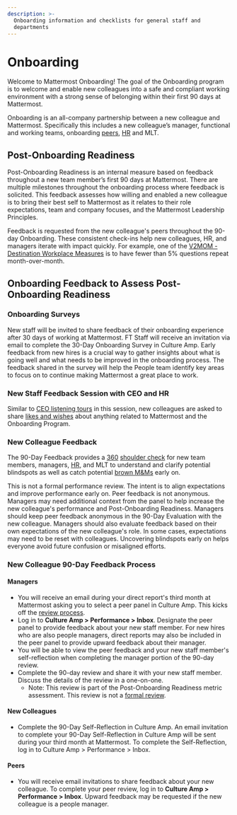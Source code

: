 ```yaml
---
description: >-
  Onboarding information and checklists for general staff and
  departments
---
```


# Onboarding

Welcome to Mattermost Onboarding! The goal of the Onboarding program is to welcome and enable new colleagues into a safe and compliant working environment with a strong sense of belonging within their first 90 days at Mattermost. 

Onboarding is an all-company partnership between a new colleague and Mattermost. Specifically this includes a new colleague’s manager, functional and working teams, onboarding [peers](https://docs.google.com/document/d/1DQULEvgOhGeEGLTzdOlSvo858vo94zmnMN8sygi-lHk/edit?ts=5e21f202), [HR](https://handbook.mattermost.com/operations/workplace/people#team) and MLT. 

## Post-Onboarding Readiness 

Post-Onboarding Readiness is an internal measure based on feedback throughout a new team member’s first 90 days at Mattermost. There are multiple milestones throughout the onboarding process where feedback is solicited. This feedback assesses how willing and enabled a new colleague is to bring their best self to Mattermost as it relates to their role expectations, team and company focuses, and the Mattermost Leadership Principles. 

Feedback is requested from the new colleague's peers throughout the 90-day Onboarding. These consistent check-ins help new colleagues, HR, and managers iterate with impact quickly. For example, one of the [V2MOM - Destination Workplace Measures](https://docs.google.com/presentation/d/1BDSaeW-M92gth_NM1vI23dtbFLBsYVIk/edit#slide=id.g6f2ea8cda4_8_1852) is to have fewer than 5% questions repeat month-over-month. 

## Onboarding Feedback to Assess Post-Onboarding Readiness 

### Onboarding Surveys
New staff will be invited to share feedback of their onboarding experience after 30 days of working at Mattermost. FT Staff will receive an invitation via email to complete the 30-Day Onboarding Survey in Culture Amp. Early feedback from new hires is a crucial way to gather insights about what is going well and what needs to be improved in the onboarding process. The feedback shared in the survey will help the People team identify key areas to focus on to continue making Mattermost a great place to work.

### New Staff Feedback Session with CEO and HR

Similar to [CEO listening tours](https://handbook.mattermost.com/operations/operations/company-cadence#ceo-listening-tours) in this session, new colleagues are asked to share [likes and wishes](https://handbook.mattermost.com/company/about-mattermost/mindsets#likes-and-wishes) about anything related to Mattermost and the Onboarding Program. 

### New Colleague Feedback

The 90-Day Feedback provides a [360](https://handbook.mattermost.com/operations/workplace/people/performance-reviews-50#how-is-feedback-shared) [shoulder check](https://handbook.mattermost.com/company/about-mattermost/mindsets#shoulder-check) for new team members, managers, [HR](https://handbook.mattermost.com/operations/workplace/people#team), and MLT to understand and clarify potential blindspots as well as catch potential [brown M&Ms](https://handbook.mattermost.com/company/about-mattermost/mindsets#brown-m-and-ms) early on. 

This is not a formal performance review. The intent is to align expectations and improve performance early on. Peer feedback is not anonymous. Managers may need additional context from the panel to help increase the new colleague's performance and Post-Onboarding Readiness. Managers should keep peer feedback anonymous in the 90-Day Evaluation with the new colleague. Managers should also evaluate feedback based on their own expectations of the new colleague's role. In some cases, expectations may need to be reset with colleagues. Uncovering blindspots early on helps everyone avoid future confusion or misaligned efforts. 

### New Colleague 90-Day Feedback Process

#### Managers

* You will receive an email during your direct report's third month at Mattermost asking you to select a peer panel in Culture Amp. This kicks off the [review process](https://handbook.mattermost.com/operations/workplace/people/performance-reviews-50#how-is-feedback-shared).
* Log in to **Culture Amp > Performance > Inbox**. Designate the peer panel to provide feedback about your new staff member. For new hires who are also people managers, direct reports may also be included in the peer panel to provide upward feedback about their manager.
* You will be able to view the peer feedback and your new staff member's self-reflection when completing the manager portion of the 90-day review. 
* Complete the 90-day review and share it with your new staff member. Discuss the details of the review in a one-on-one.
  * Note: This review is part of the Post-Onboarding Readiness metric assessment. This review is not a [formal review](https://handbook.mattermost.com/operations/workplace/people/performance-reviews-50/formal-review-process).

#### New Colleagues

* Complete the 90-Day Self-Reflection in Culture Amp. An email invitation to complete your 90-Day Self-Reflection in Culture Amp will be sent during your third month at Mattermost. To complete the Self-Reflection, log in to Culture Amp > Performance > Inbox.   

#### Peers

* You will receive email invitations to share feedback about your new colleague. To complete your peer review, log in to **Culture Amp > Performance > Inbox**. Upward feedback may be requested if the new colleague is a people manager.
